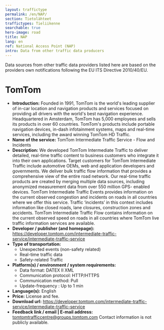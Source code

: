 ```yaml
---
layout: traffictype
permalink: /en/NAP/
section: Tietolähteet
traffictypes: Tieliikenne
searchable: true
hero-image: road
title: NAP
lang: en
ref: National Access Point (NAP)
intro: Data from other traffic data producers
---
```


Data sources from other traffic data providers listed here are based on the providers own notifications following the EU ITS Directive 2010/40/EU.

# TomTom 
* **Introduction:** Founded in 1991, TomTom is the world's leading supplier of in-car location and navigation products and services focused on providing all drivers with the world's best navigation experience. Headquartered in Amsterdam, TomTom has 5,000 employees and sells its products in over 60 countries. TomTom's products include portable navigation devices, in-dash infotainment systems, maps and real-time services, including the award winning TomTom HD Traffic. 
* **Name of the service:** TomTom Intermediate Traffic Service - Flow and Incidents
* **Description:** We developed TomTom Intermediate Traffic to deliver detailed, real-time traffic content to business customers who integrate it into their own applications. Target customers for TomTom Intermediate Traffic include automotive OEMs, web and application developers and governments. We deliver bulk traffic flow information that provides a comprehensive view of the entire road network. Our real-time traffic products are created by merging multiple data sources, including anonymized measurement data from over 550 million GPS- enabled devices. TomTom Intermediate Traffic Events provides information on the current observed congestion and incidents on roads in all countries where we offer this service. Traffic ‘incidents’ in this context includes information like closed roads, lane closures, construction zones and accidents. TomTom Intermediate Traffic Flow contains information on the current observed speed on roads in all countries where TomTom live traffic information services are available. 
* **Developer / publisher (and homepage):** https://developer.tomtom.com/intermediate-traffic-service/intermediate-traffic-service
* **Type of transportation:**
  * Unexpected events (non-safety related)
  * Real-time traffic data
  * Safety-related Traffic
* **Platform(s) / environment / system requirements:**
  * Data format: DATEX II XML
  * Communication protocol: HTTP/HTTPS
  * Communication method: Pull
  * Update-frequency : Up to 1 min
* **Language(s):** English
* **Price:** License and fee. 
* **Download url:** https://developer.tomtom.com/intermediate-traffic-service/intermediate-traffic-service 
* **Feedback link / email | E-mail address:** tomtomtrafficcentre@groups.tomtom.com Contact information is not publicly available.
